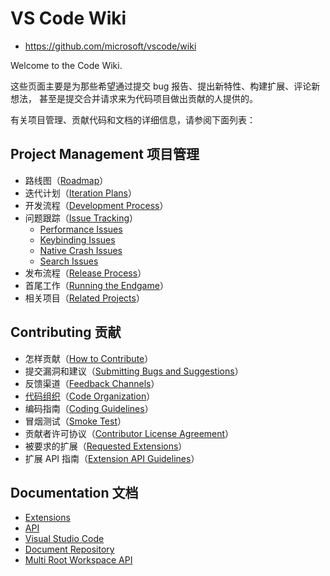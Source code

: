 # VS Code Wiki

- <https://github.com/microsoft/vscode/wiki>

Welcome to the Code Wiki. 

这些页面主要是为那些希望通过提交 bug 报告、提出新特性、构建扩展、评论新想法，
甚至是提交合并请求来为代码项目做出贡献的人提供的。

有关项目管理、贡献代码和文档的详细信息，请参阅下面列表：

## Project Management 项目管理

- 路线图（[Roadmap]）
- 迭代计划（[Iteration Plans]）
- 开发流程（[Development Process]）
- 问题跟踪（[Issue Tracking]）
  - [Performance Issues]
  - [Keybinding Issues]
  - [Native Crash Issues]
  - [Search Issues]
- 发布流程（[Release Process]）
- 首尾工作（[Running the Endgame]）
- 相关项目（[Related Projects]）

## Contributing 贡献

- 怎样贡献（[How to Contribute]）
- 提交漏洞和建议（[Submitting Bugs and Suggestions]）
- 反馈渠道（[Feedback Channels]）
- [代码组织]（[Code Organization]）
- 编码指南（[Coding Guidelines]）
- 冒烟测试（[Smoke Test]）
- 贡献者许可协议（[Contributor License Agreement]）
- 被要求的扩展（[Requested Extensions]）
- 扩展 API 指南（[Extension API Guidelines]）

## Documentation 文档

- [Extensions]
- [API]
- [Visual Studio Code]
- [Document Repository]
- [Multi Root Workspace API]

[Roadmap]: <https://github.com/Microsoft/vscode/wiki/Roadmap>
[Iteration Plans]: <https://github.com/Microsoft/vscode/wiki/Iteration-Plans>
[Development Process]: <https://github.com/Microsoft/vscode/wiki/Development-Process>
[Issue Tracking]: <https://github.com/Microsoft/vscode/wiki/Issue-Tracking>
  [Performance Issues]: <https://github.com/Microsoft/vscode/wiki/Performance-Issues>
  [Keybinding Issues]: <https://github.com/Microsoft/vscode/wiki/Keybinding-Issues>
  [Native Crash Issues]: <https://github.com/Microsoft/vscode/wiki/Native-Crash-Issues>
  [Search Issues]: <https://github.com/Microsoft/vscode/wiki/Search-Issues>
[Release Process]: <https://github.com/Microsoft/vscode/wiki/Release-Process>
[Running the Endgame]: <https://github.com/Microsoft/vscode/wiki/Running-the-Endgame>
[Related Projects]: <https://github.com/Microsoft/vscode/wiki/Related-Projects>

[How to Contribute]: <https://github.com/Microsoft/vscode/wiki/How-to-Contribute>
[Submitting Bugs and Suggestions]: <https://github.com/Microsoft/vscode/wiki/Submitting-Bugs-and-Suggestions>
[Feedback Channels]: <https://github.com/Microsoft/vscode/wiki/Feedback-Channels>
[代码组织]: <https://github.com/rzning/newbie/blob/master/com/microsoft/vscode/wiki/code_organization.md>
[Code Organization]: <https://github.com/Microsoft/vscode/wiki/Code-Organization>
[Coding Guidelines]: <https://github.com/Microsoft/vscode/wiki/Coding-Guidelines>
[Smoke Test]: <https://github.com/Microsoft/vscode/wiki/Smoke-Test>
[Contributor License Agreement]: <https://github.com/Microsoft/vscode/wiki/Contributor-License-Agreement>
[Requested Extensions]: <https://github.com/Microsoft/vscode/wiki/Requested-Extensions>
[Extension API Guidelines]: <https://github.com/Microsoft/vscode/wiki/Extension-API-guidelines>

[Extensions]: <https://code.visualstudio.com/docs/extensions/overview>
[API]: <https://code.visualstudio.com/docs/extensionAPI/overview>
[Visual Studio Code]: <https://code.visualstudio.com/docs>
[Document Repository]: <https://github.com/microsoft/vscode-docs>
[Multi Root Workspace API]: <https://github.com/Microsoft/vscode/wiki/Extension-Authoring:-Adopting-Multi-Root-Workspace-APIs>
